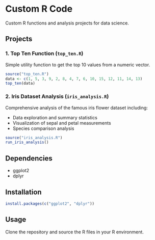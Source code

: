 # Custom R Code

Custom R functions and analysis projects for data science.

## Projects

### 1. Top Ten Function (`top_ten.R`)
Simple utility function to get the top 10 values from a numeric vector.

```r
source("top_ten.R")
data <- c(1, 5, 3, 9, 2, 8, 4, 7, 6, 10, 15, 12, 11, 14, 13)
top_ten(data)
```

### 2. Iris Dataset Analysis (`iris_analysis.R`)
Comprehensive analysis of the famous iris flower dataset including:
- Data exploration and summary statistics
- Visualization of sepal and petal measurements
- Species comparison analysis

```r
source("iris_analysis.R")
run_iris_analysis()
```

## Dependencies
- ggplot2
- dplyr

## Installation
```r
install.packages(c("ggplot2", "dplyr"))
```

## Usage
Clone the repository and source the R files in your R environment.